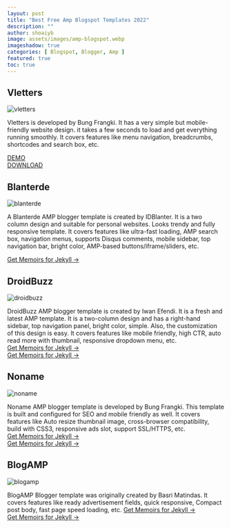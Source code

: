 ```yaml
---
layout: post
title: "Best Free Amp Blogspot Templates 2022"
description: ""
author: shoaiyb
image: assets/images/amp-blogspot.webp
imageshadow: true
categories: [ Blogspot, Blogger, Amp ]
featured: true
toc: true
---
```






## Vletters

![vletters](/assets/images/vletters.webp)         

Vletters is developed by Bung Frangki. It has a very simple but mobile-friendly website design. it takes a few seconds to load and get everything running smoothly. It covers features like menu navigation, breadcrumbs, shortcodes and search box, etc.     

<a target="_blank" href="https://vletterstheme.blogspot.com/" class="btn btn-dark">DEMO</a>         
<a target="_blank" href="/get/vletters.xml" class="btn btn-dark" download>DOWNLOAD</a>         

## Blanterde

![blanterde](/assets/images/blanterde.webp)          

A Blanterde AMP blogger template is created by IDBlanter. It is a two column design and suitable for personal websites. Looks trendy and fully responsive template. It covers features like ultra-fast loading, AMP search box, navigation menus, supports Disqus comments, mobile sidebar, top navigation bar, bright color, AMP-based buttons/iframe/sliders, etc.      

<a target="_blank" href="https://bootstrapstarter.com/bootstrap-templates/jekyll-theme-memoirs/" class="btn btn-dark"> Get Memoirs for Jekyll &rarr;</a>

## DroidBuzz

![droidbuzz](/assets/images/droidbuzz.webp)         

DroidBuzz AMP blogger template is created by Iwan Efendi. It is a fresh and latest AMP template. It is a two-column design and has a right-hand sidebar, top navigation panel, bright color, simple. Also, the customization of this design is easy. It covers features like mobile friendly, high CTR, auto read more with thumbnail, responsive dropdown menu, etc.      
<a target="_blank" href="https://bootstrapstarter.com/bootstrap-templates/jekyll-theme-memoirs/" class="btn btn-dark"> Get Memoirs for Jekyll &rarr;</a>       
<a target="_blank" href="https://bootstrapstarter.com/bootstrap-templates/jekyll-theme-memoirs/" class="btn btn-dark"> Get Memoirs for Jekyll &rarr;</a>      

## Noname

![noname](/assets/images/noname.webp)       

Noname AMP blogger template is developed by Bung Frangki. This template is built and configured for SEO and mobile friendly as well. It covers features like Auto resize thumbnail image, cross-browser compatibility, build with CSS3, responsive ads slot, support SSL/HTTPS, etc.       
<a target="_blank" href="https://bootstrapstarter.com/bootstrap-templates/jekyll-theme-memoirs/" class="btn btn-dark"> Get Memoirs for Jekyll &rarr;</a>       
<a target="_blank" href="https://bootstrapstarter.com/bootstrap-templates/jekyll-theme-memoirs/" class="btn btn-dark"> Get Memoirs for Jekyll &rarr;</a>        

## BlogAMP

![blogamp](/assets/images/blogamp.webp)       

BlogAMP Blogger template was originally created by Basri Matindas. It covers features like ready advertisement fields, quick responsive, Compact post body, fast page speed loading, etc. 
<a target="_blank" href="https://bootstrapstarter.com/bootstrap-templates/jekyll-theme-memoirs/" class="btn btn-dark"> Get Memoirs for Jekyll &rarr;</a>       
<a target="_blank" href="https://bootstrapstarter.com/bootstrap-templates/jekyll-theme-memoirs/" class="btn btn-dark"> Get Memoirs for Jekyll &rarr;</a>        
